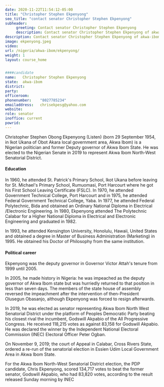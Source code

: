 ```yaml
---
date: 2020-11-22T11:54:12-05:00
title: "Christopher Stephen Ekpenyong"
seo_title: "contact senator Christopher Stephen Ekpenyong"
subheader:
     greeting: Contact senator Christopher Stephen Ekpenyong 
     description: Contact senator Christopher Stephen Ekpenyong of akwa-ibom state. Contact information for Christopher Stephen Ekpenyong includes email address, phone number, and mailing address.
description: Contact senator Christopher Stephen Ekpenyong of akwa-ibom state. Contact information for Christopher Stephen Ekpenyong includes email address, phone number, and mailing address.
image: ekpenyong.jpeg
video: 
url: /nigeria/akwa-ibom/ekpenyong/
weight: 1
layout: course_home


####candidate
name:	Christopher Stephen Ekpenyong
state:	akwa-ibom
district: 
party:	
officeroom:	
phonenumber:	"8027785234"
emailaddress:	chrisekpesg@yahoo.com
website:	
role: senator
inoffice: current
powrid: 
---
```


Christopher Stephen Obong Ekpenyong (Listen) (born 29 September 1954, in Ikot Ukana of Obot Akara local government area, Akwa Ibom) is a Nigerian politician and former Deputy governor of Akwa Ibom State. He was elected to the Nigerian Senate in 2019 to represent Akwa Ibom North-West Senatorial District.



#### Education
In 1960, he attended St. Patrick's Primary School, Ikot Ukana before leaving for St. Michael's Primary School, Rumuomasi, Port Harcourt where he got his First School Leaving Certificate (FSLC). In 1970, he attended Government Technical College, Port Harcourt and in 1975, he attended Federal Government Technical College, Yaba. In 1977, he attended Federal Polytechnic, Bida and obtained an Ordinary National Diploma in Electrical /Electronic Engineering. In 1980, Ekpenyong attended The Polytechnic Calabar for a Higher National Diploma in Electrical and Electronic Engineering and graduated in 1982.

In 1993, he attended Kensington University, Honolulu, Hawaii, United States and obtained a degree in Master of Business Administration (Marketing) in 1995. He obtained his Doctor of Philosophy from the same institution.

#### Political career
Ekpenyong was the deputy governor in Governor Victor Attah's tenure from 1999 until 2005.

In 2005, he made history in Nigeria: he was impeached as the deputy governor of Akwa Ibom state but was hurriedly returned to that position in less than seven days. The members of the state house of assembly reversed the impeachment after the intervention of then-President Olusegun Obasanjo, although Ekpenyong was forced to resign afterwards.

In 2019, he was elected as senator representing Akwa Ibom North West Senatorial District under the platform of Peoples Democratic Party beating his closest rival the incumbent, Godswill Akpabio of the All Progressive Congress. He received 118,215 votes as against 83,158 for Godswill Akpabio. He was declared the winner by the Independent National Electoral Commission (INEC) Electoral Officer Peter Ogban.

On November 9, 2019; the court of Appeal in Calabar, Cross Rivers State, ordered a re-run of the senatorial election in Essien Udim Local Government Area in Akwa Ibom State.

For the Akwa Ibom North-West Senatorial District election, the PDP candidate, Chris Ekpenyong, scored 134,717 votes to beat the former senator, Godswill Akpabio, who had 83,820 votes, according to the result released Sunday morning by INEC